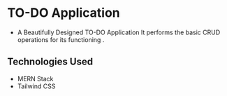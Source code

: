 # TO-DO Application
- A Beautifully Designed TO-DO Application
It performs the basic CRUD operations for its functioning .
## Technologies Used 
- MERN Stack 
- Tailwind CSS

